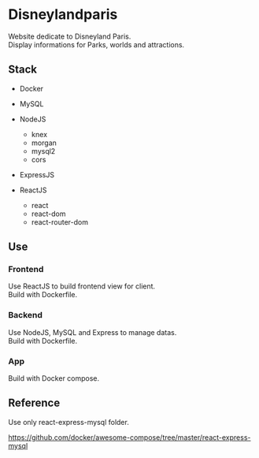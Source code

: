 # Disneylandparis

Website dedicate to Disneyland Paris.\
Display informations for Parks, worlds and attractions.

## Stack

- Docker

- MySQL

- NodeJS
  - knex
  - morgan
  - mysql2
  - cors

- ExpressJS

- ReactJS
  - react
  - react-dom
  - react-router-dom

## Use

### Frontend
Use ReactJS to build frontend view for client.\
Build with Dockerfile.

### Backend
Use NodeJS, MySQL and Express to manage datas.\
Build with Dockerfile.

### App
Build with Docker compose.

## Reference

Use only react-express-mysql folder.

https://github.com/docker/awesome-compose/tree/master/react-express-mysql

